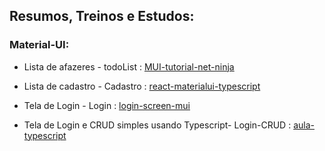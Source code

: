 ## Resumos, Treinos e Estudos:

### Material-UI:
- Lista de afazeres - todoList : [MUI-tutorial-net-ninja](https://github.com/Roger-Franco/MUI-tutorial-net-ninja)

- Lista de cadastro - Cadastro : [react-materialui-typescript](https://github.com/Roger-Franco/react-materialui-typescript)

- Tela de Login - Login : [login-screen-mui](https://github.com/Roger-Franco/login-screen-mui)

- Tela de Login e CRUD simples usando Typescript- Login-CRUD : [aula-typescript](https://github.com/Roger-Franco/aula-typescript)




